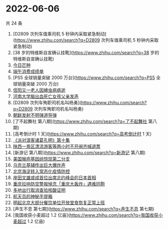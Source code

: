 # 2022-06-06

共 24 条

<!-- BEGIN -->
<!-- 最后更新时间 Mon Jun 06 2022 15:08:07 GMT+0800 (China Standard Time) -->

1. [D2809 次列车值乘司机 5 秒钟内采取紧急制动](https://www.zhihu.com/search?q=D2809 次列车值乘司机 5
   秒钟内采取紧急制动)
1. [38 岁的特维斯自宣确认挂靴](https://www.zhihu.com/search?q=38 岁的特维斯自宣确认挂靴)
1. [今日芒种](https://www.zhihu.com/search?q=今日芒种)
1. [端午消费成绩单](https://www.zhihu.com/search?q=端午消费成绩单)
1. [PS5 全球销量突破 2000 万台](https://www.zhihu.com/search?q=PS5 全球销量突破 2000 万台)
1. [信阳又一老人因蜱虫病病逝](https://www.zhihu.com/search?q=信阳又一老人因蜱虫病病逝)
1. [河南大学脑出血死亡女孩父亲发声](https://www.zhihu.com/search?q=河南大学脑出血死亡女孩父亲发声)
1. [D2809 次列车殉职司机名叫杨勇](https://www.zhihu.com/search?q=D2809 次列车殉职司机名叫杨勇)
1. [朝鲜发射不明弹道导弹](https://www.zhihu.com/search?q=朝鲜发射不明弹道导弹)
1. [了不起舞社 第八期](https://www.zhihu.com/search?q=了不起舞社 第八期)
1. [高考倒计时 1 天](https://www.zhihu.com/search?q=高考倒计时 1 天)
1. [《派对浪客诸葛孔明》第十集](https://www.zhihu.com/search?q=《派对浪客诸葛孔明》第十集)
1. [陕西一景区漂流游客等两小时不开闸齐喊退票](https://www.zhihu.com/search?q=陕西一景区漂流游客等两小时不开闸齐喊退票)
1. [新游记 第八期](https://www.zhihu.com/search?q=新游记 第八期)
1. [美国猴痘基因组惊现第二分支](https://www.zhihu.com/search?q=美国猴痘基因组惊现第二分支)
1. [乌克兰基辅传出巨大爆炸声](https://www.zhihu.com/search?q=乌克兰基辅传出巨大爆炸声)
1. [北京海淀转入常态化疫情防控](https://www.zhihu.com/search?q=北京海淀转入常态化疫情防控)
1. [岸田文雄或成首位出席北约峰会的日本首相](https://www.zhihu.com/search?q=岸田文雄或成首位出席北约峰会的日本首相)
1. [重庆拉响防空警报悼念「重庆大轰炸」遇难同胞](https://www.zhihu.com/search?q=重庆拉响防空警报悼念「重庆大轰炸」遇难同胞)
1. [多地出行取消查验核酸证明](https://www.zhihu.com/search?q=多地出行取消查验核酸证明)
1. [航天员的神秘手提箱](https://www.zhihu.com/search?q=航天员的神秘手提箱)
1. [明起北京大部分餐饮单位开放堂食恢复正常上班](https://www.zhihu.com/search?q=明起北京大部分餐饮单位开放堂食恢复正常上班)
1. [声生不息 第七期](https://www.zhihu.com/search?q=声生不息 第七期)
1. [我国收获小麦超过 1.2 亿亩](https://www.zhihu.com/search?q=我国收获小麦超过 1.2 亿亩)

<!-- END -->

